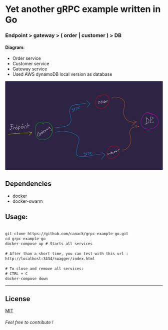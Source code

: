 # Yet another gRPC example written in Go

### Endpoint > gateway > ( order | customer ) > DB

#### Diagram:
- Order service 
- Customer service 
- Gateway service
- Used AWS dynamoDB local version as database

![diagram](diagram.png)


## Dependencies
- docker
- docker-swarm

## Usage:

```shell

git clone https://github.com/canack/grpc-example-go.git
cd grpc-example-go
docker-compose up # Starts all services 

# After than a short time, you can test with this url : http://localhost:3434/swagger/index.html

# To close and remove all services:
# CTRL + C
docker-compose down
```


---
## License

[MIT](https://choosealicense.com/licenses/mit/)

###### Feel free to contribute !